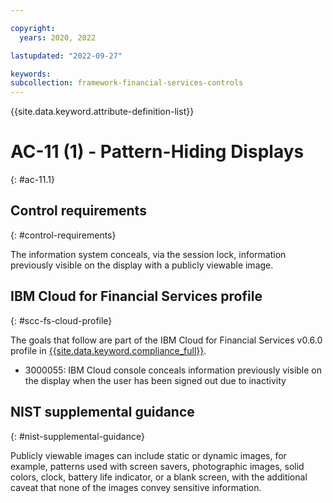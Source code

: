```yaml
---

copyright:
  years: 2020, 2022

lastupdated: "2022-09-27"

keywords: 
subcollection: framework-financial-services-controls
---
```


{{site.data.keyword.attribute-definition-list}}

         
# AC-11 (1) - Pattern-Hiding Displays
{: #ac-11.1}

## Control requirements
{: #control-requirements}

The information system conceals, via the session lock, information previously visible on the display with a publicly viewable image.

## IBM Cloud for Financial Services profile
{: #scc-fs-cloud-profile}

The goals that follow are part of the IBM Cloud for Financial Services v0.6.0 profile in [{{site.data.keyword.compliance_full}}](/docs/security-compliance?topic=security-compliance-getting-started).

- 3000055: IBM Cloud console conceals information previously visible on the display when the user has been signed out due to inactivity

## NIST supplemental guidance
{: #nist-supplemental-guidance}

Publicly viewable images can include static or dynamic images, for example, patterns used with screen savers, photographic images, solid colors, clock, battery life indicator, or a blank screen, with the additional caveat that none of the images convey sensitive information.



